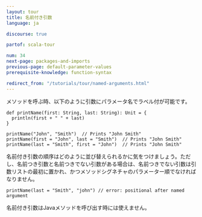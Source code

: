 ```yaml
---
layout: tour
title: 名前付き引数
language: ja

discourse: true

partof: scala-tour

num: 34
next-page: packages-and-imports
previous-page: default-parameter-values
prerequisite-knowledge: function-syntax

redirect_from: "/tutorials/tour/named-arguments.html"
---
```


メソッドを呼ぶ時、以下のように引数にパラメータ名でラベル付が可能です。

```tut
def printName(first: String, last: String): Unit = {
  println(first + " " + last)
}

printName("John", "Smith")  // Prints "John Smith"
printName(first = "John", last = "Smith")  // Prints "John Smith"
printName(last = "Smith", first = "John")  // Prints "John Smith"
```

名前付き引数の順序はどのように並び替えられるかに気をつけましょう。ただし、名前つき引数と名前つきでない引数がある場合は、名前つきでない引数は引数リストの最初に置かれ、かつメソッドシグネチャのパラメーター順でなければなりません。

```tut:fail
printName(last = "Smith", "john") // error: positional after named argument
```

名前付き引数はJavaメソッドを呼び出す時には使えません。
